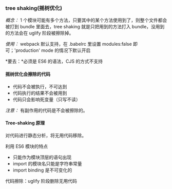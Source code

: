 ### tree shaking(摇树优化)

*概念：* 1 个模块可能有多个方法，只要其中的某个方法使用到了，则整个文件都会被打到 bundle 里面去，tree shaking 就是只把用到的方法打入 bundle，没用到的方法会在 uglify 阶段被擦除掉。

*使用：* webpack 默认支持，在 .babelrc 里设置 modules:false 即可；'production' mode 的情况下默认开启

*要去：*必须是 ES6 的语法，CJS 的方式不支持

#### 摇树优化会擦除的代码

- 代码不会被执行，不可达到
- 代码执行的结果不会被用到
- 代码只会影响死变量（只写不读）


*注意：* 有副作用的代码是不会被擦除的。

#### Tree-shaking 原理

对代码进行静态分析，将无用代码移除。

利用 ES6 模块的特点
- 只能作为模块顶层的语句出现
- import 的模块名只能是字符串常量
- import binding 是不可变化的

代码擦除：uglify 阶段删除无用代码

